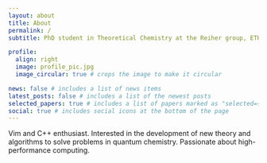```yaml
---
layout: about
title: About
permalink: /
subtitle: PhD student in Theoretical Chemistry at the Reiher group, ETH Zurich

profile:
  align: right
  image: profile_pic.jpg
  image_circular: true # crops the image to make it circular

news: false # includes a list of news items
latest_posts: false # includes a list of the newest posts
selected_papers: true # includes a list of papers marked as "selected={true}"
social: true # includes social icons at the bottom of the page
---
```


Vim and C++ enthusiast. Interested in the development of new theory and algorithms to solve problems in quantum chemistry. Passionate about high-performance computing.
